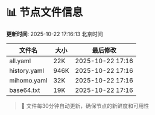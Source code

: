 # 📊 节点文件信息

**更新时间**: 2025-10-22 17:16:13 北京时间

| 文件名 | 大小 | 最后修改 |
|--------|------|----------|
| all.yaml | 22K | 2025-10-22 17:16 |
| history.yaml | 946K | 2025-10-22 17:16 |
| mihomo.yaml | 32K | 2025-10-22 17:16 |
| base64.txt | 19K | 2025-10-22 17:16 |

> 🔄 文件每30分钟自动更新，确保节点的新鲜度和可用性
